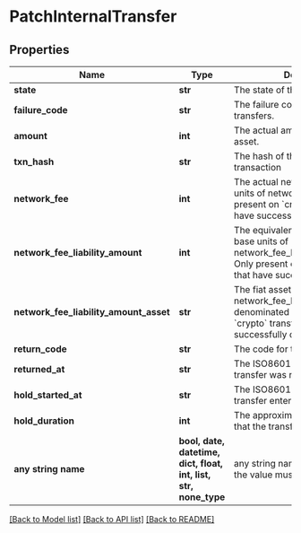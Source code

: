 # PatchInternalTransfer


## Properties
Name | Type | Description | Notes
------------ | ------------- | ------------- | -------------
**state** | **str** | The state of the transfer. | [optional] 
**failure_code** | **str** | The failure code for failed transfers. | [optional] 
**amount** | **int** | The actual amount in base units of asset. | [optional] 
**txn_hash** | **str** | The hash of the blockchain transaction | [optional] 
**network_fee** | **int** | The actual network fee in base units of network_fee_asset. Only present on &#x60;crypto&#x60; transfers that have successfully completed. | [optional] 
**network_fee_liability_amount** | **int** | The equivalent fiat network fee in base units of network_fee_liability_amount_asset. Only present on &#x60;crypto&#x60; transfers that have successfully completed. | [optional] 
**network_fee_liability_amount_asset** | **str** | The fiat asset the network_fee_liability_amount is denominated in. Only present on &#x60;crypto&#x60; transfers that have successfully completed. | [optional] 
**return_code** | **str** | The code for the transfer return. | [optional] 
**returned_at** | **str** | The ISO8601 datetime when the transfer was returned. | [optional] 
**hold_started_at** | **str** | The ISO8601 datetime when the transfer entered the hold state. | [optional] 
**hold_duration** | **int** | The approximate time (in seconds) that the transfer will be held for. | [optional] 
**any string name** | **bool, date, datetime, dict, float, int, list, str, none_type** | any string name can be used but the value must be the correct type | [optional]

[[Back to Model list]](../README.md#documentation-for-models) [[Back to API list]](../README.md#documentation-for-api-endpoints) [[Back to README]](../README.md)


